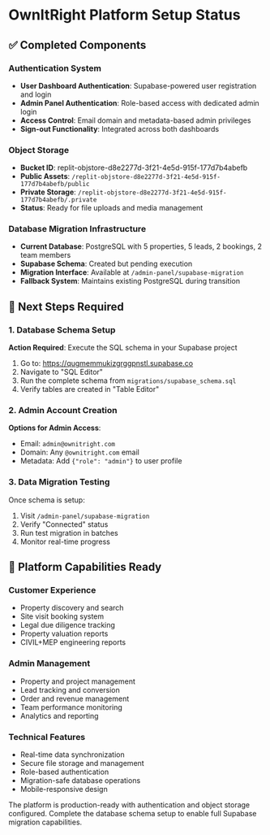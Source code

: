 # OwnItRight Platform Setup Status

## ✅ Completed Components

### Authentication System
- **User Dashboard Authentication**: Supabase-powered user registration and login
- **Admin Panel Authentication**: Role-based access with dedicated admin login
- **Access Control**: Email domain and metadata-based admin privileges
- **Sign-out Functionality**: Integrated across both dashboards

### Object Storage
- **Bucket ID**: replit-objstore-d8e2277d-3f21-4e5d-915f-177d7b4abefb
- **Public Assets**: `/replit-objstore-d8e2277d-3f21-4e5d-915f-177d7b4abefb/public`
- **Private Storage**: `/replit-objstore-d8e2277d-3f21-4e5d-915f-177d7b4abefb/.private`
- **Status**: Ready for file uploads and media management

### Database Migration Infrastructure
- **Current Database**: PostgreSQL with 5 properties, 5 leads, 2 bookings, 2 team members
- **Supabase Schema**: Created but pending execution
- **Migration Interface**: Available at `/admin-panel/supabase-migration`
- **Fallback System**: Maintains existing PostgreSQL during transition

## 🔄 Next Steps Required

### 1. Database Schema Setup
**Action Required**: Execute the SQL schema in your Supabase project

1. Go to: https://qugmemmukizgrggpnstl.supabase.co
2. Navigate to "SQL Editor"
3. Run the complete schema from `migrations/supabase_schema.sql`
4. Verify tables are created in "Table Editor"

### 2. Admin Account Creation
**Options for Admin Access**:
- Email: `admin@ownitright.com` 
- Domain: Any `@ownitright.com` email
- Metadata: Add `{"role": "admin"}` to user profile

### 3. Data Migration Testing
Once schema is setup:
1. Visit `/admin-panel/supabase-migration`
2. Verify "Connected" status
3. Run test migration in batches
4. Monitor real-time progress

## 🎯 Platform Capabilities Ready

### Customer Experience
- Property discovery and search
- Site visit booking system
- Legal due diligence tracking
- Property valuation reports
- CIVIL+MEP engineering reports

### Admin Management
- Property and project management
- Lead tracking and conversion
- Order and revenue management
- Team performance monitoring
- Analytics and reporting

### Technical Features
- Real-time data synchronization
- Secure file storage and management
- Role-based authentication
- Migration-safe database operations
- Mobile-responsive design

The platform is production-ready with authentication and object storage configured. Complete the database schema setup to enable full Supabase migration capabilities.